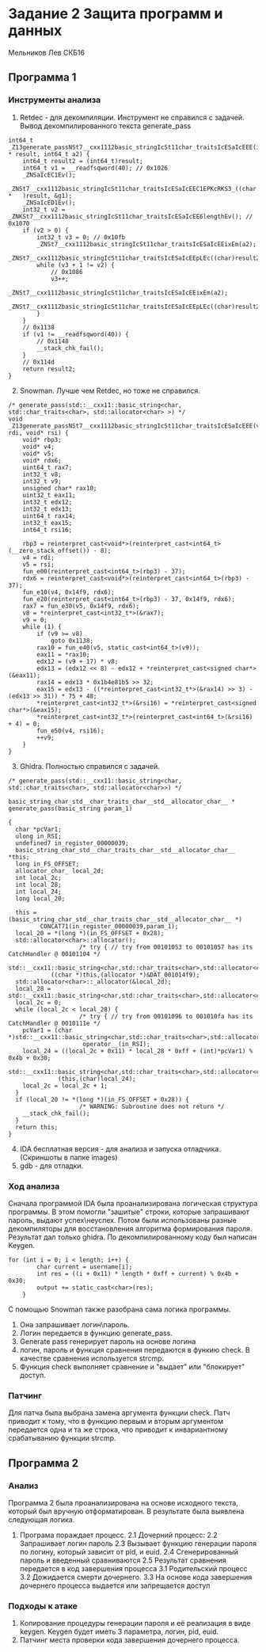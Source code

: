 # Задание 2 Защита программ и данных
Мельников Лев СКБ16

## Программа 1
### Инструменты анализа

1. Retdec - для декомпиляции. Инструмент не справился с задачей.
Вывод декомпилированного текста generate\_pass
```
int64_t                                                                        _Z13generate_passNSt7__cxx1112basic_stringIcSt11char_traitsIcESaIcEEE(int64_t * result, int64_t a2) {
    int64_t result2 = (int64_t)result;
    int64_t v1 = __readfsqword(40); // 0x1026
    _ZNSaIcEC1Ev();
    _ZNSt7__cxx1112basic_stringIcSt11char_traitsIcESaIcEEC1EPKcRKS3_((char *   )result, &g1);
    _ZNSaIcED1Ev();
    int32_t v2 =                                                               _ZNKSt7__cxx1112basic_stringIcSt11char_traitsIcESaIcEE6lengthEv(); // 0x1070
    if (v2 > 0) {
        int32_t v3 = 0; // 0x10fb
        _ZNSt7__cxx1112basic_stringIcSt11char_traitsIcESaIcEEixEm(a2);

_ZNSt7__cxx1112basic_stringIcSt11char_traitsIcESaIcEEpLEc((char)result2);
        while (v3 + 1 != v2) {
            // 0x1086
            v3++;
            _ZNSt7__cxx1112basic_stringIcSt11char_traitsIcESaIcEEixEm(a2);

_ZNSt7__cxx1112basic_stringIcSt11char_traitsIcESaIcEEpLEc((char)result2);
        }
    }
    // 0x1138
    if (v1 != __readfsqword(40)) {
        // 0x1148
        __stack_chk_fail();
    }
    // 0x114d
    return result2;
}
```
2. Snowman. Лучше чем Retdec, но тоже не справился.
```
/* generate_pass(std::__cxx11::basic_string<char, std::char_traits<char>, std::allocator<char> >) */
void _Z13generate_passNSt7__cxx1112basic_stringIcSt11char_traitsIcESaIcEEE(void* rdi, void* rsi) {
    void* rbp3;
    void* v4;
    void* v5;
    void* rdx6;
    uint64_t rax7;
    int32_t v8;
    int32_t v9;
    unsigned char* rax10;
    uint32_t eax11;
    int32_t edx12;
    int32_t edx13;
    uint64_t rax14;
    int32_t eax15;
    int64_t rsi16;

    rbp3 = reinterpret_cast<void*>(reinterpret_cast<int64_t>(__zero_stack_offset()) - 8);
    v4 = rdi;
    v5 = rsi;
    fun_e00(reinterpret_cast<int64_t>(rbp3) - 37);
    rdx6 = reinterpret_cast<void*>(reinterpret_cast<int64_t>(rbp3) - 37);
    fun_e10(v4, 0x14f9, rdx6);
    fun_e20(reinterpret_cast<int64_t>(rbp3) - 37, 0x14f9, rdx6);
    rax7 = fun_e30(v5, 0x14f9, rdx6);
    v8 = *reinterpret_cast<int32_t*>(&rax7);
    v9 = 0;
    while (1) {
        if (v9 >= v8) 
            goto 0x1138;
        rax10 = fun_e40(v5, static_cast<int64_t>(v9));
        eax11 = *rax10;
        edx12 = (v9 + 17) * v8;
        edx13 = (edx12 << 8) - edx12 + *reinterpret_cast<signed char*>(&eax11);
        rax14 = edx13 * 0x1b4e81b5 >> 32;
        eax15 = edx13 - ((*reinterpret_cast<int32_t*>(&rax14) >> 3) - (edx13 >> 31)) * 75 + 48;
        *reinterpret_cast<int32_t*>(&rsi16) = *reinterpret_cast<signed char*>(&eax15);
        *reinterpret_cast<int32_t*>(reinterpret_cast<int64_t>(&rsi16) + 4) = 0;
        fun_e50(v4, rsi16);
        ++v9;
    }
}
```
3. Ghidra. Полностью справился с задачей.
```
/* generate_pass(std::__cxx11::basic_string<char, std::char_traits<char>, std::allocator<char>>) */
    
basic_string_char_std__char_traits_char__std__allocator_char__ * generate_pass(basic_string param_1)
    
{   
  char *pcVar1;
  ulong in_RSI;
  undefined7 in_register_00000039;
  basic_string_char_std__char_traits_char__std__allocator_char__ *this;
  long in_FS_OFFSET;
  allocator_char_ local_2d;
  int local_2c;
  int local_28;
  int local_24;
  long local_20;

  this = (basic_string_char_std__char_traits_char__std__allocator_char__ *)
         CONCAT71(in_register_00000039,param_1);
  local_20 = *(long *)(in_FS_OFFSET + 0x28);
  std::allocator<char>::allocator();
                    /* try { // try from 00101053 to 00101057 has its CatchHandler @ 00101104 */
  std::__cxx11::basic_string<char,std::char_traits<char>,std::allocator<char>>::basic_string
            ((char *)this,(allocator *)&DAT_001014f9);
  std::allocator<char>::_allocator(&local_2d);
  local_28 = std::__cxx11::basic_string<char,std::char_traits<char>,std::allocator<char>>::length();
  local_2c = 0;
  while (local_2c < local_28) {
                    /* try { // try from 00101096 to 001010fa has its CatchHandler @ 0010111e */
    pcVar1 = (char *)std::__cxx11::basic_string<char,std::char_traits<char>,std::allocator<char>>::
                     operator__(in_RSI);
    local_24 = ((local_2c + 0x11) * local_28 * 0xff + (int)*pcVar1) % 0x4b + 0x30;
    std::__cxx11::basic_string<char,std::char_traits<char>,std::allocator<char>>::operator__
              (this,(char)local_24); 
    local_2c = local_2c + 1;
  }     
  if (local_20 != *(long *)(in_FS_OFFSET + 0x28)) {
                    /* WARNING: Subroutine does not return */
    __stack_chk_fail();
  }     
  return this;
}
```
4. IDA бесплатная версия - для анализа и запуска отладчика. (Скриншоты в папке images)
5. gdb - для отладки.

### Ход анализа
Сначала программой IDA была проанализирована логическая структура программы.
В этом помогли "зашитые" строки, которые запрашивают пароль, выдают
успех\неуспех. Потом были использованы разные декомпиляторы для восстановления
алгоритма формирования пароля. Результат дал только ghidra. По декомпилированному
коду был написан Keygen.
```
for (int i = 0; i < length; i++) {
        char current = username[i];
        int res = ((i + 0x11) * length * 0xff + current) % 0x4b + 0x30;
        output += static_cast<char>(res);
    }   
```
С помощью Snowman также разобрана сама логика программы.
1. Она запрашивает логин\пароль.
2. Логин передается в функцию generate_pass.
3. Generate pass генерирует пароль на основе логина
4. логин, пароль и функция сравнения передаются в функию check. В качестве сравнения используется strcmp.
5. Функция check выполняет сравнение и "выдает" или "блокирует" доступ.

### Патчинг
Для патча была выбрана замена аргумента функции check. Патч приводит к тому, что в функцию первым
и вторым аргументом передается одна и та же строка, что приводит к инвариантному срабатыванию
функции strcmp.


## Программа 2
### Анализ
Программа 2 была проанализирована на основе исходного текста, который был вручную отформатирован.
В результате была выявлена следующая логика.

1. Програма пораждает процесс.
2.1 Дочерний процесс:
2.2 Запрашивает логин пароль
2.3 Вызывает функцию генерации пароля по логину, который
 зависит от pid,  и euid.
2.4 Сгенерированный пароль и введенный сравниваются
2.5 Результат сравнения передается в код завершения процесса
3.1 Родительский процесс
3.2 Дожидается смерти дочернего.
3.3 На основе кода завершения дочернего процесса выдается или запрещается доступ

### Подходы к атаке
1. Копирование процедуры генерации пароля и её реализация в виде keygen.
Keygen будет иметь 3 параметра, логин, pid, euid.
2. Патчинг места проверки кода завершения дочернего процесса.

